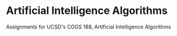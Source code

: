 # Artificial Intelligence Algorithms
 Assignments for UCSD's COGS 188, Artificial Intelligence Algorithms
